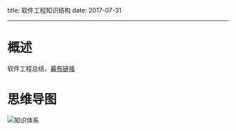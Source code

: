 title: 软件工程知识结构
date: 2017-07-31

---
# 概述

软件工程总结，[幕布链接](https://mubu.com/doc/3xXBmpl_Zx)

# 思维导图
![知识体系](/img/software-engineering-ks/software-engineering-ks@2x.png)